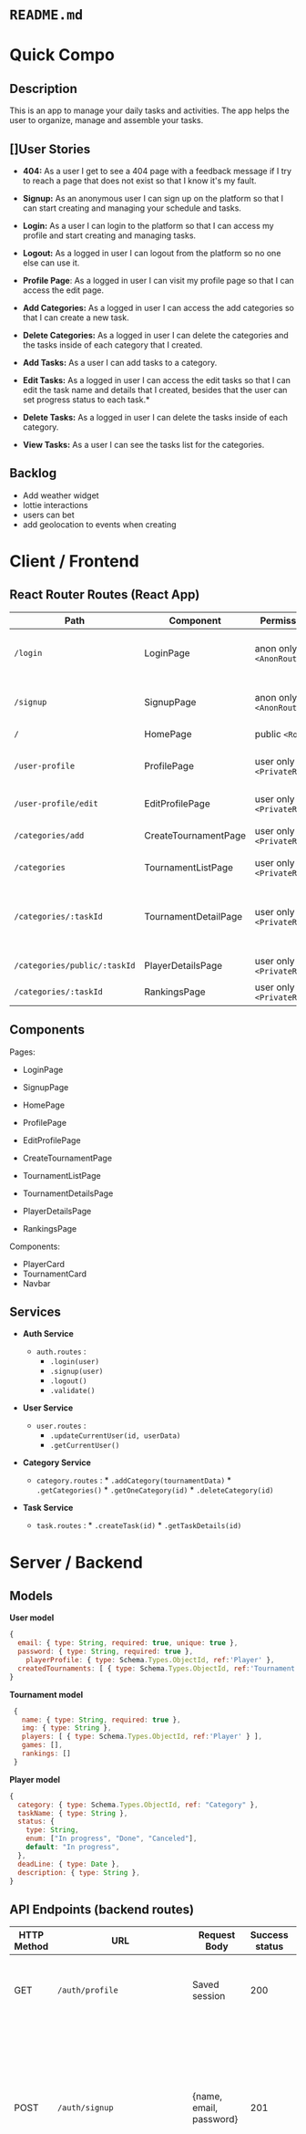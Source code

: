 # `README.md`

  

# Quick Compo

  

## Description

This is an app to manage your daily tasks and activities. The app helps the user to organize, manage and assemble your tasks.

## []User Stories

* **404:** As a user I get to see a 404 page with a feedback message if I try to reach a page that does not exist so that I know it's my fault.

* **Signup:** As an anonymous user I can sign up on the platform so that I can start creating and managing your schedule and tasks.

* **Login:** As a user I can login to the platform so that I can access my profile and start creating and managing tasks.

* **Logout:** As a logged in user I can logout from the platform so no one else can use it.

* **Profile Page**: As a logged in user I can visit my profile page so that I can access the edit page.

* **Add Categories:** As a logged in user I can access the add categories so that I can create a new task.

* **Delete Categories:** As a logged in user I can delete the categories and the tasks inside of each category that I created.

* **Add Tasks:** As a user I can add tasks to a category.

* **Edit Tasks:** As a logged in user I can access the edit tasks so that I can edit the task name and details that I created, besides that the user can set progress status to each task.* 

* **Delete Tasks:** As a logged in user I can delete the tasks inside of each category.

* **View Tasks:** As a user I can see the tasks list for the categories.

  

## Backlog

* Add weather widget
* lottie interactions
* users can bet
* add geolocation to events when creating

  

# Client / Frontend

## React Router Routes (React App)

| Path                         | Component            | Permissions                | Behavior                                                  |
|------------------------------|----------------------|----------------------------|-----------------------------------------------------------|
| `/login`                     | LoginPage            | anon only `<AnonRoute>`    | Login form, navigates to home page after login.           |
| `/signup`                    | SignupPage           | anon only `<AnonRoute>`    | Signup form, navigates to home page after signup.         |
| `/`                          | HomePage             | public `<Route>`           | Home page.                                                |
| `/user-profile`              | ProfilePage          | user only `<PrivateRoute>` | User and player profile for the current user.             |
| `/user-profile/edit`         | EditProfilePage      | user only `<PrivateRoute>` | Edit user profile form.                                   |
| `/categories/add`            | CreateTournamentPage | user only `<PrivateRoute>` | Create new tournament form.                               |
| `/categories`                | TournamentListPage   | user only `<PrivateRoute>` | Tournaments list.                                         |
| `/categories/:taskId`        | TournamentDetailPage | user only `<PrivateRoute>` | Tournament details. Shows players list and other details. |
| `/categories/public/:taskId` | PlayerDetailsPage    | user only `<PrivateRoute>` | Single player details.                                    |
| `/categories/:taskId`        | RankingsPage         | user only `<PrivateRoute>` | Tournament rankings list.                                 |

## Components

Pages:

* LoginPage
  
* SignupPage
  
* HomePage
  
* ProfilePage
  
* EditProfilePage
  
* CreateTournamentPage
  
* TournamentListPage
  
* TournamentDetailsPage
  
* PlayerDetailsPage
  
* RankingsPage
  

Components:

* PlayerCard
* TournamentCard
* Navbar

## Services

* **Auth Service**
  
    * `auth.routes` :
        * `.login(user)`
        * `.signup(user)`
        * `.logout()`
        * `.validate()`
* **User Service**
  
    * `user.routes` :
        * `.updateCurrentUser(id, userData)`
        * `.getCurrentUser()`
* **Category Service**
  * `category.routes` :
        * `.addCategory(tournamentData)`
        * `.getCategories()`
        * `.getOneCategory(id)`
        * `.deleteCategory(id)`
* **Task Service**
  * `task.routes` :
        * `.createTask(id)`
        * `.getTaskDetails(id)`

  

# Server / Backend

## Models

**User model**

```js
{
  email: { type: String, required: true, unique: true },
  password: { type: String, required: true },
	playerProfile: { type: Schema.Types.ObjectId, ref:'Player' },
  createdTournaments: [ { type: Schema.Types.ObjectId, ref:'Tournament' } ]
}
```

**Tournament model**

```js
 {
   name: { type: String, required: true },
   img: { type: String },
   players: [ { type: Schema.Types.ObjectId, ref:'Player' } ],
   games: [],
   rankings: []
 }
```

**Player model**

```js
{
  category: { type: Schema.Types.ObjectId, ref: "Category" },
  taskName: { type: String },
  status: {
    type: String,
    enum: ["In progress", "Done", "Canceled"],
    default: "In progress",
  },
  deadLine: { type: Date },
  description: { type: String },
}
```

  

## API Endpoints (backend routes)

| HTTP Method | URL                           | Request Body            | Success status | Error Status | Description                                                  |
| ----------- | ----------------------------- | ----------------------- | -------------- | ------------ | ------------------------------------------------------------ |
| GET         | `/auth/profile`               | Saved session           | 200            | 404          | Check if user is logged in and return profile page           |
| POST        | `/auth/signup`                | {name, email, password} | 201            | 404          | Checks if fields not empty (422) and user not exists (409), then create user with encrypted password, and store user in session |
| POST        | `/auth/login`                 | {username, password}    | 200            | 401          | Checks if fields not empty (422), if user exists (404), and if password matches (404), then stores user in session |
| POST        | `/auth/logout`                |                         | 204            | 400          | Logs out the user                                            |
| GET         | `/api/categories`             |                         |                | 400          | Show all category                                            |
| GET         | `/api/categories/:idCategory` |                         |                |              | Show specific category                                       |
| POST        | `/api/categories`             |                         | 201            | 400          | Create and save a new category                               |
| DELETE      | `/api/categories/:idCategory` |                         | 201            | 400          | delete category                                              |
| GET         | `/api/tasks/:idTask`          |                         |                |              | show specific player                                         |
| POST        | `/api/tasks`                  |                         | 200            | 404          | add task                                                     |
| PUT         | `/api/tasks/:idTask`          |                         | 201            | 400          | edit task                                                    |
| DELETE      | `/api/tasks/:idTask`          |                         | 200            | 400          | delete task                                                  |

  

## Links

### Git

The url to your repository and to your deployed project

[Client repository Link](https://github.com/MaximilianHM/organizer-client)

[Server repository Link](https://github.com/MaximilianHM/organizer-server)

[Deployed App Link](https://timexapp.netlify.app/)

